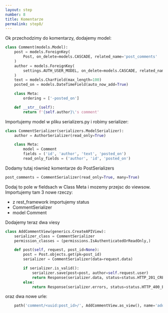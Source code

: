 ```yaml
---
layout: step
number: 8
title: Komentarze
permalink: step8/
---
```


Ok przechodzimy do komentarzy, dodajemy model:

```python 
class Comment(models.Model):
    post = models.ForeignKey(
        Post, on_delete=models.CASCADE, related_name='post_comments'
    )
    author = models.ForeignKey(
        settings.AUTH_USER_MODEL, on_delete=models.CASCADE, related_name='user_comments'
    )
    text = models.CharField(max_length=100)
    posted_on = models.DateTimeField(auto_now_add=True)

    class Meta:
        ordering = ['-posted_on']

    def __str__(self):
        return f'{self.author}\'s comment'
```

Importujemy model w pliku serializers.py i robimy serializer:

```python
class CommentSerializer(serializers.ModelSerializer):
    author = AuthorSerializer(read_only=True)

    class Meta:
        model = Comment
        fields = ('id', 'author', 'text', 'posted_on')
        read_only_fields = ('author', 'id', 'posted_on')
```

Dodamy tutaj również komentarze do PostSerializers

```python
post_comments = CommentSerializer(read_only=True, many=True)
```

Dodaj to pole w fieldsach w Class Meta i mozemy przejsc do viewsow. Importujemy tam 3 nowe rzeczy:
- z rest_framework importujemy status 
- CommentSerializer
- model Comment

Dodajemy teraz dwa viesy
```python
class AddCommentView(generics.CreateAPIView):
    serializer_class = CommentSerializer
    permission_classes = (permissions.IsAuthenticatedOrReadOnly,)

    def post(self, request, post_id=None):
        post = Post.objects.get(pk=post_id)
        serializer = CommentSerializer(data=request.data)

        if serializer.is_valid():
            serializer.save(post=post, author=self.request.user)
            return Response(serializer.data, status=status.HTTP_201_CREATED)
        else:
            return Response(serializer.errors, status=status.HTTP_400_BAD_REQUEST)
```

oraz dwa nowe urle:

```python
    path('comment/<uuid:post_id>/', AddCommentView.as_view(), name='add-comment'),
```